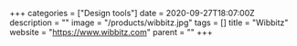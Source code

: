 +++
categories = ["Design tools"]
date = 2020-09-27T18:07:00Z
description = ""
image = "/products/wibbitz.jpg"
tags = []
title = "Wibbitz"
website = "https://www.wibbitz.com"
parent = ""
+++

